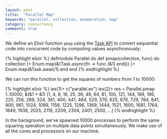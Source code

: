 ```yaml
---
layout: post
title:  "Parallel Map"
keywords: "parallel, collection, enumeration, map"
category: concurrency
comments: true
---
```


We define an Elixir function `pmap` using the [Task API](http://elixir-lang.org/docs/stable/elixir/Task.html) to convert sequential code into concurrent code by computing values asynchronously:

{% highlight elixir %}
defmodule Parallel do
  def pmap(collection, func) do
    collection
    |> Enum.map(&(Task.async(fn -> func.(&1) end)))
    |> Enum.map(&Task.await/1)
  end
end
{% endhighlight %}

We can run this function to get the squares of numbers from 1 to 10000:

{% highlight elixir %}
iex(1)> c("parallel.ex")
iex(2)> res = Parallel.pmap 1..10000, &(&1 * &1)
[1, 4, 9, 16, 25, 36, 49, 64, 81, 100, 121, 144, 169, 196, 225, 256, 289, 324,
 361, 400, 441, 484, 529, 576, 625, 676, 729, 784, 841, 900, 961, 1024, 1089,
 1156, 1225, 1296, 1369, 1444, 1521, 1600, 1681, 1764, 1849, 1936, 2025, 2116,
 2209, 2304, 2401, 2500, ...]
{% endhighlight %}

In the background, we've spawned 10000 processes to perform the same squaring operation on multiple data points simultaneously. We make use of all the cores and processors on our machine.
